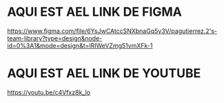 # AQUI EST AEL LINK DE FIGMA

https://www.figma.com/file/6YsJwCAtccSNXbnaGq5y3V/pagutierrez.2's-team-library?type=design&node-id=0%3A1&mode=design&t=lRIWeVZmg51vmXFk-1

# AQUI EST AEL LINK DE YOUTUBE

https://youtu.be/c4Vfxz8k_lo

